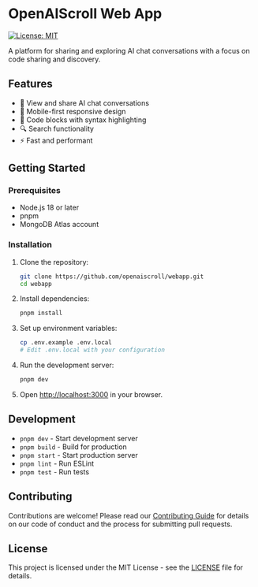 # OpenAIScroll Web App

[![License: MIT](https://img.shields.io/badge/License-MIT-yellow.svg)](https://opensource.org/licenses/MIT)

A platform for sharing and exploring AI chat conversations with a focus on code sharing and discovery.

## Features

- 🚀 View and share AI chat conversations
- 📱 Mobile-first responsive design
- 📝 Code blocks with syntax highlighting
- 🔍 Search functionality
- ⚡ Fast and performant

## Getting Started

### Prerequisites

- Node.js 18 or later
- pnpm
- MongoDB Atlas account

### Installation

1. Clone the repository:
   ```bash
   git clone https://github.com/openaiscroll/webapp.git
   cd webapp
   ```

2. Install dependencies:
   ```bash
   pnpm install
   ```

3. Set up environment variables:
   ```bash
   cp .env.example .env.local
   # Edit .env.local with your configuration
   ```

4. Run the development server:
   ```bash
   pnpm dev
   ```

5. Open [http://localhost:3000](http://localhost:3000) in your browser.

## Development

- `pnpm dev` - Start development server
- `pnpm build` - Build for production
- `pnpm start` - Start production server
- `pnpm lint` - Run ESLint
- `pnpm test` - Run tests

## Contributing

Contributions are welcome! Please read our [Contributing Guide](CONTRIBUTING.md) for details on our code of conduct and the process for submitting pull requests.

## License

This project is licensed under the MIT License - see the [LICENSE](LICENSE) file for details.
